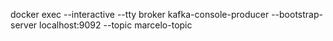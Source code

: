 docker exec --interactive --tty broker kafka-console-producer --bootstrap-server localhost:9092 --topic marcelo-topic